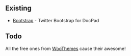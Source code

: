 ## Existing

- [Bootstrap](https://github.com/balupton/bootstrap.docpad) - Twitter Bootstrap for DocPad


## Todo

All the free ones from [WooThemes](http://www.woothemes.com/themes) cause their awesome!